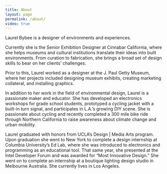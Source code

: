 ```yaml
---
title: About
layout: page
permalink: /about/
video: true
---
```


Laurel Bybee is a designer of environments and experiences.

Currently she is the Senior Exhibition Designer at Cinnabar California, where she helps museums and cultural institutions translate their ideas into built environments. From curation to fabrication, she brings a broad set of design skills to bear on her clients’ challenges.

Prior to this, Laurel worked as a designer at the J. Paul Getty Museum, where her projects included designing museum exhibits, creating marketing collateral, and installing graphics.

In addition to her work in the field of environmental design, Laurel is a passionate maker and educator. She has developed an electronics workshops for grade school students, prototyped a cycling jacket with a built-in turn signal, and participates in L.A.’s growing DIY scene. She is passionate about cycling and recently completed a 300 mile bike ride through Northern California to raise awareness about climate change and urban mobility. 

Laurel graduated with honors from UCLA’s Design | Media Arts program. Upon graduation she went to New York to complete a design internship at Columbia University’s Ed Lab, where she was introduced to electronics and programming as an educational tool. That same year, she presented at the Intel Developer Forum and was awarded for “Most Innovative Design.” She went on to complete an internship at a boutique lighting design studio in Melbourne Australia. She currently lives in Los Angeles.


